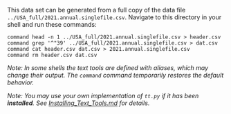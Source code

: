 This data set can be generated from a full copy of the data file `../USA_full/2021.annual.singlefile.csv`.  Navigate to this directory in your shell and run these commands:

    command head -n 1 ../USA_full/2021.annual.singlefile.csv > header.csv
    command grep '^"39' ../USA_full/2021.annual.singlefile.csv > dat.csv
    command cat header.csv dat.csv > 2021.annual.singlefile.csv
    command rm header.csv dat.csv

*Note: In some shells the text tools are defined with _aliases_, which may change their output.  The `command` command temporarily restores the default behavior.*

*Note: You may use your own implementation of `tt.py` if it has been **installed**. See [Installing_Text_Tools.md](../../instructions/Installing_Text_Tools.md) for details.*
